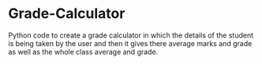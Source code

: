 # Grade-Calculator
Python code to create a grade calculator in which the details of the student is being taken by the user and then it gives there average marks and grade as well as the whole class average and grade.
